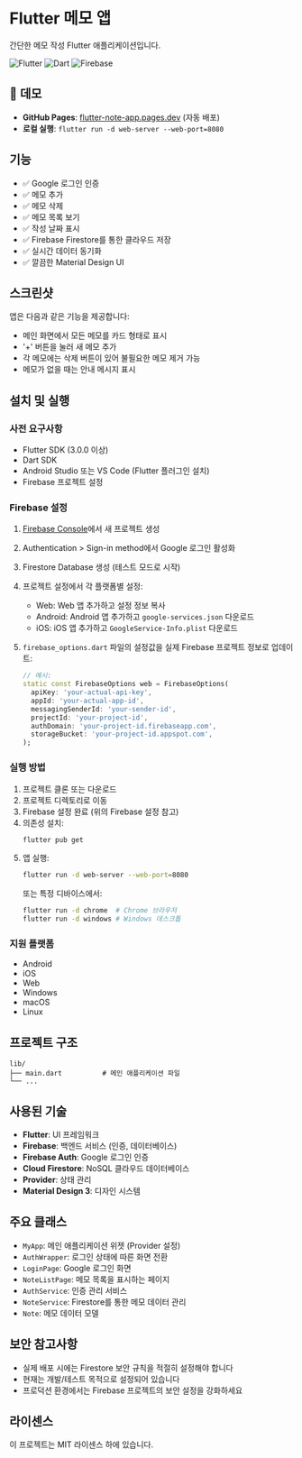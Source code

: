 # Flutter 메모 앱

간단한 메모 작성 Flutter 애플리케이션입니다.

![Flutter](https://img.shields.io/badge/Flutter-02569B?style=for-the-badge&logo=flutter&logoColor=white)
![Dart](https://img.shields.io/badge/Dart-0175C2?style=for-the-badge&logo=dart&logoColor=white)
![Firebase](https://img.shields.io/badge/Firebase-039BE5?style=for-the-badge&logo=Firebase&logoColor=white)

## 🚀 데모

- **GitHub Pages**: [flutter-note-app.pages.dev](https://bskang7777.github.io/flutter-note-app/) (자동 배포)
- **로컬 실행**: `flutter run -d web-server --web-port=8080`

## 기능

- ✅ Google 로그인 인증
- ✅ 메모 추가
- ✅ 메모 삭제
- ✅ 메모 목록 보기
- ✅ 작성 날짜 표시
- ✅ Firebase Firestore를 통한 클라우드 저장
- ✅ 실시간 데이터 동기화
- ✅ 깔끔한 Material Design UI

## 스크린샷

앱은 다음과 같은 기능을 제공합니다:

- 메인 화면에서 모든 메모를 카드 형태로 표시
- '+' 버튼을 눌러 새 메모 추가
- 각 메모에는 삭제 버튼이 있어 불필요한 메모 제거 가능
- 메모가 없을 때는 안내 메시지 표시

## 설치 및 실행

### 사전 요구사항

- Flutter SDK (3.0.0 이상)
- Dart SDK
- Android Studio 또는 VS Code (Flutter 플러그인 설치)
- Firebase 프로젝트 설정

### Firebase 설정

1. [Firebase Console](https://console.firebase.google.com/)에서 새 프로젝트 생성
2. Authentication > Sign-in method에서 Google 로그인 활성화
3. Firestore Database 생성 (테스트 모드로 시작)
4. 프로젝트 설정에서 각 플랫폼별 설정:

   - Web: Web 앱 추가하고 설정 정보 복사
   - Android: Android 앱 추가하고 `google-services.json` 다운로드
   - iOS: iOS 앱 추가하고 `GoogleService-Info.plist` 다운로드

5. `firebase_options.dart` 파일의 설정값을 실제 Firebase 프로젝트 정보로 업데이트:
   ```dart
   // 예시:
   static const FirebaseOptions web = FirebaseOptions(
     apiKey: 'your-actual-api-key',
     appId: 'your-actual-app-id',
     messagingSenderId: 'your-sender-id',
     projectId: 'your-project-id',
     authDomain: 'your-project-id.firebaseapp.com',
     storageBucket: 'your-project-id.appspot.com',
   );
   ```

### 실행 방법

1. 프로젝트 클론 또는 다운로드
2. 프로젝트 디렉토리로 이동
3. Firebase 설정 완료 (위의 Firebase 설정 참고)
4. 의존성 설치:
   ```bash
   flutter pub get
   ```
5. 앱 실행:
   ```bash
   flutter run -d web-server --web-port=8080
   ```
   또는 특정 디바이스에서:
   ```bash
   flutter run -d chrome  # Chrome 브라우저
   flutter run -d windows # Windows 데스크톱
   ```

### 지원 플랫폼

- Android
- iOS
- Web
- Windows
- macOS
- Linux

## 프로젝트 구조

```
lib/
├── main.dart          # 메인 애플리케이션 파일
└── ...
```

## 사용된 기술

- **Flutter**: UI 프레임워크
- **Firebase**: 백엔드 서비스 (인증, 데이터베이스)
- **Firebase Auth**: Google 로그인 인증
- **Cloud Firestore**: NoSQL 클라우드 데이터베이스
- **Provider**: 상태 관리
- **Material Design 3**: 디자인 시스템

## 주요 클래스

- `MyApp`: 메인 애플리케이션 위젯 (Provider 설정)
- `AuthWrapper`: 로그인 상태에 따른 화면 전환
- `LoginPage`: Google 로그인 화면
- `NoteListPage`: 메모 목록을 표시하는 페이지
- `AuthService`: 인증 관리 서비스
- `NoteService`: Firestore를 통한 메모 데이터 관리
- `Note`: 메모 데이터 모델

## 보안 참고사항

- 실제 배포 시에는 Firestore 보안 규칙을 적절히 설정해야 합니다
- 현재는 개발/테스트 목적으로 설정되어 있습니다
- 프로덕션 환경에서는 Firebase 프로젝트의 보안 설정을 강화하세요

## 라이센스

이 프로젝트는 MIT 라이센스 하에 있습니다.
